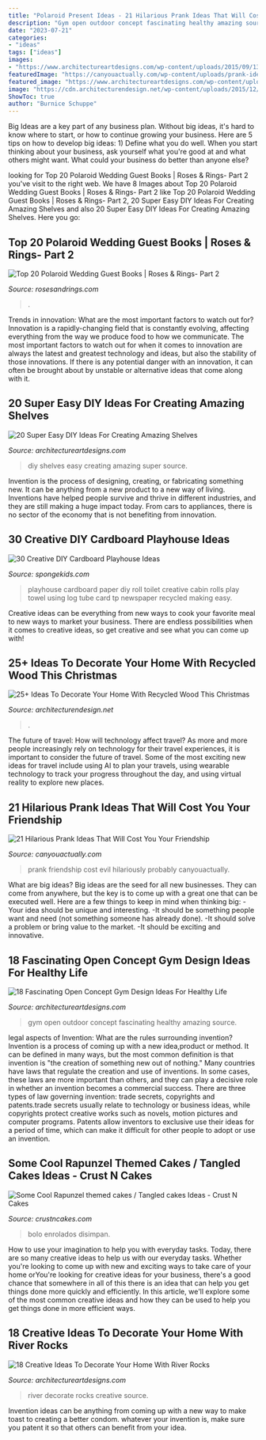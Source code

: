 ```yaml
---
title: "Polaroid Present Ideas - 21 Hilarious Prank Ideas That Will Cost You Your Friendship"
description: "Gym open outdoor concept fascinating healthy amazing source"
date: "2023-07-21"
categories:
- "ideas"
tags: ["ideas"]
images:
- "https://www.architectureartdesigns.com/wp-content/uploads/2015/09/1372.jpg"
featuredImage: "https://canyouactually.com/wp-content/uploads/prank-ideas.jpg"
featured_image: "https://www.architectureartdesigns.com/wp-content/uploads/2016/10/11-40.jpg"
image: "https://cdn.architecturendesign.net/wp-content/uploads/2015/12/AD-Ideas-To-Decorate-Your-Home-With-Recycled-Wood-This-20.jpg"
ShowToc: true
author: "Burnice Schuppe"
---
```



Big Ideas are a key part of any business plan. Without big ideas, it's hard to know where to start, or how to continue growing your business. Here are 5 tips on how to develop big ideas: 1) Define what you do well. When you start thinking about your business, ask yourself what you're good at and what others might want. What could your business do better than anyone else?

	

		
looking for Top 20 Polaroid Wedding Guest Books | Roses &amp; Rings- Part 2 you've visit to the right web. We have 8 Images about Top 20 Polaroid Wedding Guest Books | Roses &amp; Rings- Part 2 like Top 20 Polaroid Wedding Guest Books | Roses &amp; Rings- Part 2, 20 Super Easy DIY Ideas For Creating Amazing Shelves and also 20 Super Easy DIY Ideas For Creating Amazing Shelves. Here you go:
		
    
## Top 20 Polaroid Wedding Guest Books | Roses &amp; Rings- Part 2

<img loading=lazy src="http://www.rosesandrings.com/wp-content/uploads/2018/01/Polaroid-guest-book-idea.jpg" onerror="this.onerror=null;this.src='https://tse4.mm.bing.net/th?id=OIP.V5SXbBuTLU1LJ4FStd7KAAHaLI&amp;pid=15.1';" alt="Top 20 Polaroid Wedding Guest Books | Roses &amp; Rings- Part 2">

_Source: rosesandrings.com_

>. 

	

Trends in innovation: What are the most important factors to watch out for?
Innovation is a rapidly-changing field that is constantly evolving, affecting everything from the way we produce food to how we communicate. The most important factors to watch out for when it comes to innovation are always the latest and greatest technology and ideas, but also the stability of those innovations. If there is any potential danger with an innovation, it can often be brought about by unstable or alternative ideas that come along with it.

    
## 20 Super Easy DIY Ideas For Creating Amazing Shelves

<img loading=lazy src="https://www.architectureartdesigns.com/wp-content/uploads/2016/10/11-40.jpg" onerror="this.onerror=null;this.src='https://tse3.mm.bing.net/th?id=OIP.w9NtNFU5q2jdHPQIY4xKxwHaOu&amp;pid=15.1';" alt="20 Super Easy DIY Ideas For Creating Amazing Shelves">

_Source: architectureartdesigns.com_

>diy shelves easy creating amazing super source. 

	

Invention is the process of designing, creating, or fabricating something new. It can be anything from a new product to a new way of living. Inventions have helped people survive and thrive in different industries, and they are still making a huge impact today. From cars to appliances, there is no sector of the economy that is not benefiting from innovation.

    
## 30 Creative DIY Cardboard Playhouse Ideas

<img loading=lazy src="http://spongekids.com/wp-content/uploads/2014/04/cardboard-playhouse/5-toilet-paper-roll-playhouse.jpg" onerror="this.onerror=null;this.src='https://tse1.mm.bing.net/th?id=OIP.bFwpgcAIsQCf09btIDjDeAHaJ4&amp;pid=15.1';" alt="30 Creative DIY Cardboard Playhouse Ideas">

_Source: spongekids.com_

>playhouse cardboard paper diy roll toilet creative cabin rolls play towel using log tube card tp newspaper recycled making easy. 

	

Creative ideas can be everything from new ways to cook your favorite meal to new ways to market your business. There are endless possibilities when it comes to creative ideas, so get creative and see what you can come up with!

    
## 25+ Ideas To Decorate Your Home With Recycled Wood This Christmas

<img loading=lazy src="https://cdn.architecturendesign.net/wp-content/uploads/2015/12/AD-Ideas-To-Decorate-Your-Home-With-Recycled-Wood-This-20.jpg" onerror="this.onerror=null;this.src='https://tse3.mm.bing.net/th?id=OIP.3hrp131gZ6c-KCDqkj-N7wHaQi&amp;pid=15.1';" alt="25+ Ideas To Decorate Your Home With Recycled Wood This Christmas">

_Source: architecturendesign.net_

>. 

	

The future of travel: How will technology affect travel?
As more and more people increasingly rely on technology for their travel experiences, it is important to consider the future of travel. Some of the most exciting new ideas for travel include using AI to plan your travels, using wearable technology to track your progress throughout the day, and using virtual reality to explore new places.

    
## 21 Hilarious Prank Ideas That Will Cost You Your Friendship

<img loading=lazy src="https://canyouactually.com/wp-content/uploads/prank-ideas.jpg" onerror="this.onerror=null;this.src='https://tse3.mm.bing.net/th?id=OIP._VkUiVLFKW-r64Sp5wBYMAHaDk&amp;pid=15.1';" alt="21 Hilarious Prank Ideas That Will Cost You Your Friendship">

_Source: canyouactually.com_

>prank friendship cost evil hilariously probably canyouactually. 

	

What are big ideas?
Big ideas are the seed for all new businesses. They can come from anywhere, but the key is to come up with a great one that can be executed well. Here are a few things to keep in mind when thinking big: 
-Your idea should be unique and interesting. 
-It should be something people want and need (not something someone has already done). 
-It should solve a problem or bring value to the market. 
-It should be exciting and innovative.

    
## 18 Fascinating Open Concept Gym Design Ideas For Healthy Life

<img loading=lazy src="https://www.architectureartdesigns.com/wp-content/uploads/2015/08/1125.jpg" onerror="this.onerror=null;this.src='https://tse1.mm.bing.net/th?id=OIP.fjuF-2a5gLbkWo4JE1vW8wHaE7&amp;pid=15.1';" alt="18 Fascinating Open Concept Gym Design Ideas For Healthy Life">

_Source: architectureartdesigns.com_

>gym open outdoor concept fascinating healthy amazing source. 

	

legal aspects of Invention: What are the rules surrounding invention?
Invention is a process of coming up with a new idea,product or method. It can be defined in many ways, but the most common definition is that invention is "the creation of something new out of nothing." Many countries have laws that regulate the creation and use of inventions. In some cases, these laws are more important than others, and they can play a decisive role in whether an invention becomes a commercial success.
There are three types of law governing invention: trade secrets, copyrights and patents.trade secrets usually relate to technology or business ideas, while copyrights protect creative works such as novels, motion pictures and computer programs. Patents allow inventors to exclusive use their ideas for a period of time, which can make it difficult for other people to adopt or use an invention.

    
## Some Cool Rapunzel Themed Cakes / Tangled Cakes Ideas - Crust N Cakes

<img loading=lazy src="http://www.crustncakes.com/blog/wp-content/uploads/2016/12/9d5cf67a88bebfd81e50685137028e0b.jpg" onerror="this.onerror=null;this.src='https://tse2.mm.bing.net/th?id=OIP.pNhCyMSvzps_0mRxVUvg7QHaLH&amp;pid=15.1';" alt="Some Cool Rapunzel themed cakes / Tangled cakes Ideas - Crust N Cakes">

_Source: crustncakes.com_

>bolo enrolados disimpan. 

	

How to use your imagination to help you with everyday tasks.
Today, there are so many creative ideas to help us with our everyday tasks. Whether you're looking to come up with new and exciting ways to take care of your home orYou're looking for creative ideas for your business, there's a good chance that somewhere in all of this there is an idea that can help you get things done more quickly and efficiently. In this article, we'll explore some of the most common creative ideas and how they can be used to help you get things done in more efficient ways.

    
## 18 Creative Ideas To Decorate Your Home With River Rocks

<img loading=lazy src="https://www.architectureartdesigns.com/wp-content/uploads/2015/09/1372.jpg" onerror="this.onerror=null;this.src='https://tse1.mm.bing.net/th?id=OIP.WxvEuH-ywTrCl6H9x5JahgHaLD&amp;pid=15.1';" alt="18 Creative Ideas To Decorate Your Home With River Rocks">

_Source: architectureartdesigns.com_

>river decorate rocks creative source. 

	

Invention ideas can be anything from coming up with a new way to make toast to creating a better condom. whatever your invention is, make sure you patent it so that others can benefit from your idea.

